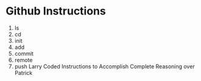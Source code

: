 # Github Instructions

 1. ls
 2. cd
 3. init
 4. add
 5. commit
 6. remote
 7. push
    Larry Coded Instructions to Accomplish Complete Reasoning over Patrick
